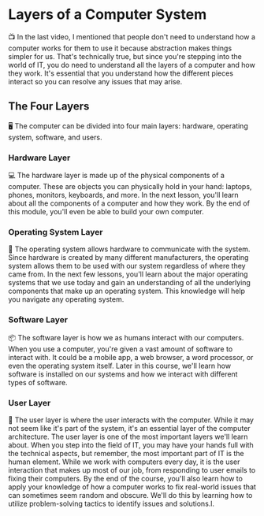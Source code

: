 # Layers of a Computer System

📺 In the last video, I mentioned that people don't need to understand how a computer works for them to use it because abstraction makes things simpler for us. That's technically true, but since you're stepping into the world of IT, you do need to understand all the layers of a computer and how they work. It's essential that you understand how the different pieces interact so you can resolve any issues that may arise.

## The Four Layers

🖥️ The computer can be divided into four main layers: hardware, operating system, software, and users.

### Hardware Layer

💻 The hardware layer is made up of the physical components of a computer. These are objects you can physically hold in your hand: laptops, phones, monitors, keyboards, and more. In the next lesson, you'll learn about all the components of a computer and how they work. By the end of this module, you'll even be able to build your own computer.

### Operating System Layer

🔧 The operating system allows hardware to communicate with the system. Since hardware is created by many different manufacturers, the operating system allows them to be used with our system regardless of where they came from. In the next few lessons, you'll learn about the major operating systems that we use today and gain an understanding of all the underlying components that make up an operating system. This knowledge will help you navigate any operating system.

### Software Layer

📦 The software layer is how we as humans interact with our computers. When you use a computer, you're given a vast amount of software to interact with. It could be a mobile app, a web browser, a word processor, or even the operating system itself. Later in this course, we'll learn how software is installed on our systems and how we interact with different types of software.

### User Layer

🤝 The user layer is where the user interacts with the computer. While it may not seem like it's part of the system, it's an essential layer of the computer architecture. The user layer is one of the most important layers we'll learn about. When you step into the field of IT, you may have your hands full with the technical aspects, but remember, the most important part of IT is the human element. While we work with computers every day, it is the user interaction that makes up most of our job, from responding to user emails to fixing their computers. By the end of the course, you'll also learn how to apply your knowledge of how a computer works to fix real-world issues that can sometimes seem random and obscure. We'll do this by learning how to utilize problem-solving tactics to identify issues and solutions.l.